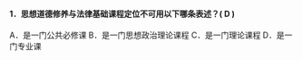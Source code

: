 #### 1．思想道德修养与法律基础课程定位不可用以下哪条表述？( D )
A．是一门公共必修课           B．是一门思想政治理论课程
C．是一门理论课程             D．是一门专业课
